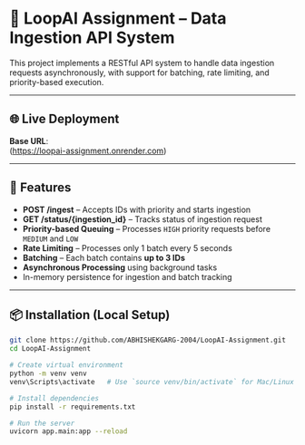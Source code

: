 # 🚀 LoopAI Assignment – Data Ingestion API System

This project implements a RESTful API system to handle data ingestion requests asynchronously, with support for batching, rate limiting, and priority-based execution.

---

## 🌐 Live Deployment

**Base URL**:  
(https://loopai-assignment.onrender.com)

---

## 📌 Features

-  **POST /ingest** – Accepts IDs with priority and starts ingestion
-  **GET /status/{ingestion_id}** – Tracks status of ingestion request
-  **Priority-based Queuing** – Processes `HIGH` priority requests before `MEDIUM` and `LOW`
-  **Rate Limiting** – Processes only 1 batch every 5 seconds
-  **Batching** – Each batch contains **up to 3 IDs**
-  **Asynchronous Processing** using background tasks
-  In-memory persistence for ingestion and batch tracking

---

## 📦 Installation (Local Setup)

```bash
git clone https://github.com/ABHISHEKGARG-2004/LoopAI-Assignment.git
cd LoopAI-Assignment

# Create virtual environment
python -m venv venv
venv\Scripts\activate   # Use `source venv/bin/activate` for Mac/Linux

# Install dependencies
pip install -r requirements.txt

# Run the server
uvicorn app.main:app --reload
